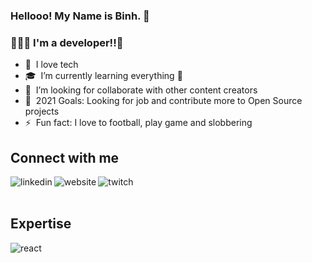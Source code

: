 ### Hellooo! My Name is Binh. 👋

### 👨🏻‍💻 I'm a developer!!👋
- 🔭&nbsp;&nbsp;I love tech
- 🎓&nbsp;&nbsp;I’m currently learning everything 🤣
- 👯&nbsp;&nbsp;I’m looking for collaborate with other content creators
- 🥅&nbsp;&nbsp;2021 Goals: Looking for job and contribute more to Open Source projects
- ⚡&nbsp;&nbsp;Fun fact: I love to football, play game and slobbering

## Connect with me
[<img align="left" alt="linkedin" src="https://img.shields.io/badge/linkedin-%231DA1F2.svg?&style=for-the-badge&logo=linkedin&logoColor=white" />](https://www.linkedin.com/in/vu-binh-7a28a817b/)
[<img align="left" alt="website" src="https://img.shields.io/badge/website-%231DA1F2.svg?&style=for-the-badge&logo=homeadvisor&logoColor=white&color=ff0100" />](https://binhhp.github.io/)
[<img align="left" alt="twitch" src="https://img.shields.io/badge/twitch-%231DA1F2.svg?&style=for-the-badge&logo=twitch&logoColor=white&color=aa6fff" />](https://twitch.tv/selfteachme)
<br>
<br>

## Expertise
<img align="left" alt="react" src="https://img.shields.io/badge/react%20-%2320232a.svg?&style=for-the-badge&logo=react&logoColor=%2361DAFB" />
<br>
<br>


